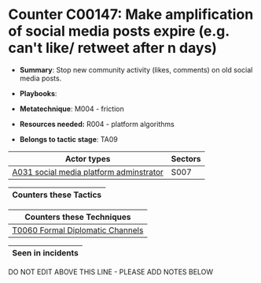 # Counter C00147: Make amplification of social media posts expire (e.g. can't like/ retweet after n days)

* **Summary**: Stop new community activity (likes, comments) on old social media posts.  

* **Playbooks**: 

* **Metatechnique**: M004 - friction

* **Resources needed:** R004 - platform algorithms

* **Belongs to tactic stage**: TA09


| Actor types | Sectors |
| ----------- | ------- |
| [A031 social media platform adminstrator](../generated_pages/actortypes/A031.md) | S007 |



| Counters these Tactics |
| ---------------------- |



| Counters these Techniques |
| ------------------------- |
| [T0060 Formal Diplomatic Channels](../generated_pages/techniques/T0060.md) |



| Seen in incidents |
| ----------------- |


DO NOT EDIT ABOVE THIS LINE - PLEASE ADD NOTES BELOW